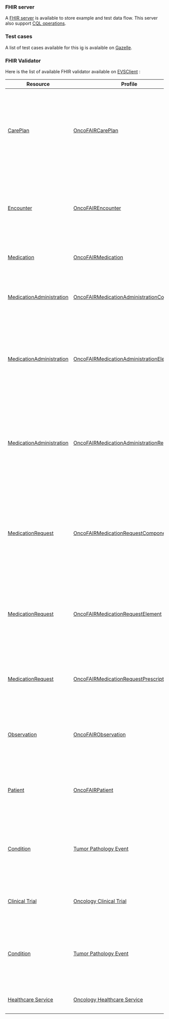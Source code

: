 ### FHIR server

A [FHIR server](https://oncofair.kereval.cloud/cqf-ruler/fhir/) is available to store example and test data flow.
This server also support [CQL operations](https://cql.hl7.org/).

### Test cases
A list of test cases available for this ig is avalaible on [Gazelle](https://interop.esante.gouv.fr/gazelle/testing/testsDefinition/testsList.seam?testStatus=1).

### FHIR Validator

Here is the list of available FHIR validator available on [EVSClient](https://interop.esante.gouv.fr/evs/fhir/validator.seam?standard=58) :

<html lang="en">
<body>

<table>
    <thead>
        <tr>
            <th>Resource</th>
            <th>Profile</th>
            <th>Description</th>
        </tr>
    </thead>
    <tbody>
        <tr>
            <td><a href="https://hl7.org/fhir/R5/careplan.html">CarePlan</a></td>
            <td><a href="StructureDefinition-oncofair-careplan.html">OncoFAIRCarePlan</a></td>
            <td>This object describes the chaining of prescription elements attached to the prescribed protocol. Its structure enables the chaining of nested sub-protocols.</td>
        </tr>
        <tr>
            <td><a href="https://hl7.org/fhir/R5/encounter.html">Encounter</a></td>
            <td><a href="StructureDefinition-oncofair-encounter.html">OncoFAIREncounter</a></td>
            <td>Must be taken in the generic sense, i.e. it goes beyond hospital admissions, outpatient consultations, dialysis sessions, day hospitals, etc.</td>
        </tr>
        <tr>
            <td><a href="https://hl7.org/fhir/R5/medication.html">Medication</a></td>
            <td><a href="StructureDefinition-oncofair-medication.html">OncoFAIRMedication</a></td>
            <td>This object corresponds to the prescribed medication</td>
        </tr>
        <tr>
            <td><a href="https://hl7.org/fhir/R5/medicationadministration.html">MedicationAdministration</a></td>
            <td><a href="StructureDefinition-oncofair-medicationadministration-component.html">OncoFAIRMedicationAdministrationComponent</a></td>
            <td>This object corresponds to a product that belongs to the nomenclature of medicines used in the hospital.</td>
        </tr>
        <tr>
            <td><a href="https://hl7.org/fhir/R5/medicationadministration.html">MedicationAdministration</a></td>
            <td><a href="StructureDefinition-oncofair-medicationadministration-element.html">OncoFAIRMedicationAdministrationElement</a></td>
            <td>Corresponds to the activity induced by a prescription item and its dosage (structured or unstructured), and carried out at a given moment.</td>
        </tr>
        <tr>
            <td><a href="https://hl7.org/fhir/R5/medicationadministration.html">MedicationAdministration</a></td>
            <td><a href="StructureDefinition-oncofair-medicationadministration-report.html">OncoFAIRMedicationAdministrationReport</a></td>
            <td>Regroups all the prescription elements received on which the pharmacist expresses his validation. It also includes items suggested or resulting from a replacement proposed by the pharmacist.</td>
        </tr>
        <tr>
            <td><a href="https://hl7.org/fhir/R5/medicationrequest.html">MedicationRequest</a></td>
            <td><a href="StructureDefinition-oncofair-medicationrequest-component.html">OncoFAIRMedicationRequestComponent</a></td>
            <td>Is a product that belongs to the nomenclature of medicines used. It may, for example, be a speciality, a product defined by its common name or a pharmacopoeial product.</td>
        </tr>
        <tr>
            <td><a href="https://hl7.org/fhir/R5/medicationrequest.html">MedicationRequest</a></td>
            <td><a href="StructureDefinition-oncofair-medicationrequest-element.html">OncoFAIRMedicationRequestElement</a></td>
            <td>Corresponds to a prescription line on a prescription. Each item contains one or more components (in the case of a magistral preparation or an infusion).</td>
        </tr>
        <tr>
            <td><a href="https://hl7.org/fhir/R5/medicationrequest.html">MedicationRequest</a></td>
            <td><a href="StructureDefinition-oncofair-medicationrequest-prescription.html">OncoFAIRMedicationRequestPrescription</a></td>
            <td>Groups together all the prescription elements validated simultaneously by the same prescriber.</td>
        </tr>
        <tr>
            <td><a href="https://hl7.org/fhir/R5/observation.html">Observation</a></td>
            <td><a href="StructureDefinition-oncofair-observation.html">OncoFAIRObservation</a></td>
            <td>Allows you to enter information about the patient in addition to that described in the prescription elements.</td>
        </tr>
        <tr>
            <td><a href="https://hl7.org/fhir/R5/patient.html">Patient</a></td>
            <td><a href="StructureDefinition-oncofair-patient.html">OncoFAIRPatient</a></td>
            <td>Contains the patient’s identity details needed to ensure that the prescription is properly taken into account.</td>
        </tr>
        <tr>
            <td><a href="https://hl7.org/fhir/R5/condition.html">Condition</a></td>
            <td><a href="StructureDefinition-dueTo-tumor-pathology-event.html">Tumor Pathology Event</a></td>
            <td>Tumor Pathology Event (TPE) Condition describing a tumoral event: reference to the parent TPE, laterality, morphology.</td>
        </tr>
         <tr>
            <td><a href="http://hl7.org/fhir/R5/researchstudy.html">Clinical Trial</a></td>
            <td><a href="StructureDefinition-clinical-trial.html">Oncology Clinical Trial</a></td>
            <td>Oncology clinical trial used to associate a Onco Patient to a Clinical Trial.</td>
        </tr>
        <tr>
            <td><a href="https://hl7.org/fhir/R5/condition.html">Condition</a></td>
            <td><a href="StructureDefinition-dueTo-tumor-pathology-event.html">Tumor Pathology Event</a></td>
            <td>Tumor Pathology Event (TPE) Condition describing a tumoral event: reference to the parent TPE, laterality, morphology.</td>
        </tr>
        <tr>
            <td><a href="http://hl7.org/fhir/R5/healthcareservice.html">Healthcare Service</a></td>
            <td><a href="StructureDefinition-oncology-healthcare-service.html">Oncology Healthcare Service</a></td>
            <td>Contains the Healthcare Service information.</td>
        </tr>
    </tbody>
</table>
</body>
</html>